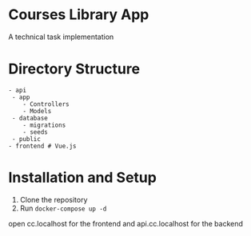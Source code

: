 # Courses Library App
A technical task implementation 

# Directory Structure
```
- api
 - app
    - Controllers
    - Models
 - database
    - migrations
    - seeds
 - public
- frontend # Vue.js
```

# Installation and Setup
1. Clone the repository
2. Run `docker-compose up -d`

open cc.localhost for the frontend and api.cc.localhost for the backend
